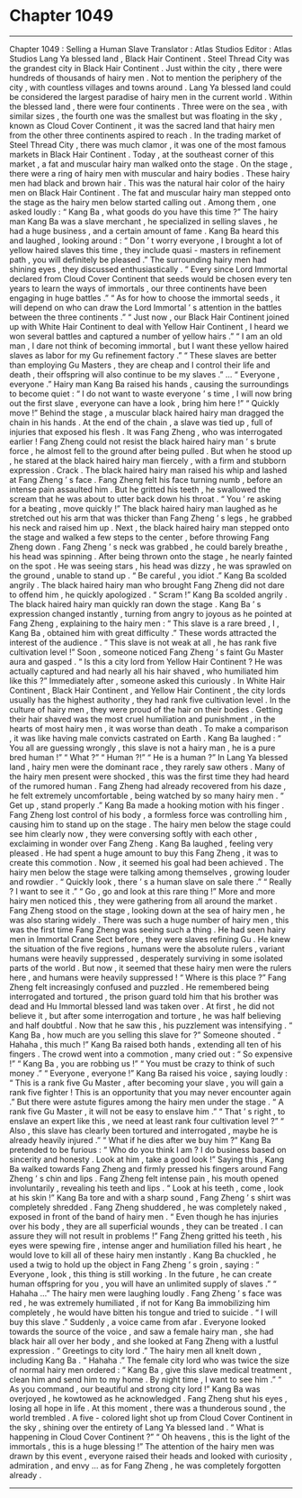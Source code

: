 
# Chapter 1049


---

Chapter 1049 : Selling a Human Slave
Translator :
Atlas Studios
Editor :
Atlas Studios
Lang Ya blessed land , Black Hair Continent .
Steel Thread City was the grandest city in Black Hair Continent .
Just within the city , there were hundreds of thousands of hairy men . Not to mention the periphery of the city , with countless villages and towns around .
Lang Ya blessed land could be considered the largest paradise of hairy men in the current world .
Within the blessed land , there were four continents . Three were on the sea , with similar sizes , the fourth one was the smallest but was floating in the sky , known as Cloud Cover Continent , it was the sacred land that hairy men from the other three continents aspired to reach .
In the trading market of Steel Thread City , there was much clamor , it was one of the most famous markets in Black Hair Continent .
Today , at the southeast corner of this market , a fat and muscular hairy man walked onto the stage .
On the stage , there were a ring of hairy men with muscular and hairy bodies .
These hairy men had black and brown hair . This was the natural hair color of the hairy men on Black Hair Continent .
The fat and muscular hairy man stepped onto the stage as the hairy men below started calling out .
Among them , one asked loudly : “ Kang Ba , what goods do you have this time ?”
The hairy man Kang Ba was a slave merchant , he specialized in selling slaves , he had a huge business , and a certain amount of fame .
Kang Ba heard this and laughed , looking around : “ Don ’ t worry everyone , I brought a lot of yellow haired slaves this time , they include quasi - masters in refinement path , you will definitely be pleased .”
The surrounding hairy men had shining eyes , they discussed enthusiastically .
“ Every since Lord Immortal declared from Cloud Cover Continent that seeds would be chosen every ten years to learn the ways of immortals , our three continents have been engaging in huge battles .”
“ As for how to choose the immortal seeds , it will depend on who can draw the Lord Immortal ’ s attention in the battles between the three continents .”
“ Just now , our Black Hair Continent joined up with White Hair Continent to deal with Yellow Hair Continent , I heard we won several battles and captured a number of yellow hairs .”
“ I am an old man , I dare not think of becoming immortal , but I want these yellow haired slaves as labor for my Gu refinement factory .”
“ These slaves are better than employing Gu Masters , they are cheap and I control their life and death , their offspring will also continue to be my slaves .”
…
“ Everyone , everyone .” Hairy man Kang Ba raised his hands , causing the surroundings to become quiet : “ I do not want to waste everyone ’ s time , I will now bring out the first slave , everyone can have a look , bring him here !”
“ Quickly move !” Behind the stage , a muscular black haired hairy man dragged the chain in his hands .
At the end of the chain , a slave was tied up , full of injuries that exposed his flesh .
It was Fang Zheng , who was interrogated earlier !
Fang Zheng could not resist the black haired hairy man ’ s brute force , he almost fell to the ground after being pulled .
But when he stood up , he stared at the black haired hairy man fiercely , with a firm and stubborn expression .
Crack .
The black haired hairy man raised his whip and lashed at Fang Zheng ’ s face .
Fang Zheng felt his face turning numb , before an intense pain assaulted him .
But he gritted his teeth , he swallowed the scream that he was about to utter back down his throat .
“ You ’ re asking for a beating , move quickly !” The black haired hairy man laughed as he stretched out his arm that was thicker than Fang Zheng ’ s legs , he grabbed his neck and raised him up .
Next , the black haired hairy man stepped onto the stage and walked a few steps to the center , before throwing Fang Zheng down .
Fang Zheng ’ s neck was grabbed , he could barely breathe , his head was spinning .
After being thrown onto the stage , he nearly fainted on the spot .
He was seeing stars , his head was dizzy , he was sprawled on the ground , unable to stand up .
“ Be careful , you idiot .” Kang Ba scolded angrily .
The black haired hairy man who brought Fang Zheng did not dare to offend him , he quickly apologized .
“ Scram !” Kang Ba scolded angrily .
The black haired hairy man quickly ran down the stage .
Kang Ba ’ s expression changed instantly , turning from angry to joyous as he pointed at Fang Zheng , explaining to the hairy men : “ This slave is a rare breed , I , Kang Ba , obtained him with great difficulty .”
These words attracted the interest of the audience .
“ This slave is not weak at all , he has rank five cultivation level !” Soon , someone noticed Fang Zheng ’ s faint Gu Master aura and gasped .
“ Is this a city lord from Yellow Hair Continent ? He was actually captured and had nearly all his hair shaved , who humiliated him like this ?” Immediately after , someone asked this curiously .
In White Hair Continent , Black Hair Continent , and Yellow Hair Continent , the city lords usually has the highest authority , they had rank five cultivation level .
In the culture of hairy men , they were proud of the hair on their bodies . Getting their hair shaved was the most cruel humiliation and punishment , in the hearts of most hairy men , it was worse than death .
To make a comparison , it was like having male convicts castrated on Earth .
Kang Ba laughed : “ You all are guessing wrongly , this slave is not a hairy man , he is a pure bred human !”
“ What ?”
“ Human ?!”
“ He is a human ?”
In Lang Ya blessed land , hairy men were the dominant race , they rarely saw others . Many of the hairy men present were shocked , this was the first time they had heard of the rumored human .
Fang Zheng had already recovered from his daze , he felt extremely uncomfortable , being watched by so many hairy men .
“ Get up , stand properly .” Kang Ba made a hooking motion with his finger .
Fang Zheng lost control of his body , a formless force was controlling him , causing him to stand up on the stage .
The hairy men below the stage could see him clearly now , they were conversing softly with each other , exclaiming in wonder over Fang Zheng .
Kang Ba laughed , feeling very pleased .
He had spent a huge amount to buy this Fang Zheng , it was to create this commotion .
Now , it seemed his goal had been achieved .
The hairy men below the stage were talking among themselves , growing louder and rowdier .
“ Quickly look , there ’ s a human slave on sale there .”
“ Really ? I want to see it .”
“ Go , go and look at this rare thing !”
More and more hairy men noticed this , they were gathering from all around the market .
Fang Zheng stood on the stage , looking down at the sea of hairy men , he was also staring widely .
There was such a huge number of hairy men , this was the first time Fang Zheng was seeing such a thing .
He had seen hairy men in Immortal Crane Sect before , they were slaves refining Gu . He knew the situation of the five regions , humans were the absolute rulers , variant humans were heavily suppressed , desperately surviving in some isolated parts of the world . But now , it seemed that these hairy men were the rulers here , and humans were heavily suppressed !
“ Where is this place ?” Fang Zheng felt increasingly confused and puzzled .
He remembered being interrogated and tortured , the prison guard told him that his brother was dead and Hu Immortal blessed land was taken over .
At first , he did not believe it , but after some interrogation and torture , he was half believing and half doubtful . Now that he saw this , his puzzlement was intensifying .
“ Kang Ba , how much are you selling this slave for ?” Someone shouted .
“ Hahaha , this much !” Kang Ba raised both hands , extending all ten of his fingers .
The crowd went into a commotion , many cried out : “ So expensive !”
“ Kang Ba , you are robbing us !”
“ You must be crazy to think of such money .”
“ Everyone , everyone !” Kang Ba raised his voice , saying loudly : “ This is a rank five Gu Master , after becoming your slave , you will gain a rank five fighter ! This is an opportunity that you may never encounter again .”
But there were astute figures among the hairy men under the stage .
“ A rank five Gu Master , it will not be easy to enslave him .”
“ That ’ s right , to enslave an expert like this , we need at least rank four cultivation level ?”
“ Also , this slave has clearly been tortured and interrogated , maybe he is already heavily injured .”
“ What if he dies after we buy him ?”
Kang Ba pretended to be furious : “ Who do you think I am ? I do business based on sincerity and honesty . Look at him , take a good look !”
Saying this , Kang Ba walked towards Fang Zheng and firmly pressed his fingers around Fang Zheng ’ s chin and lips .
Fang Zheng felt intense pain , his mouth opened involuntarily , revealing his teeth and lips .
“ Look at his teeth , come , look at his skin !” Kang Ba tore and with a sharp sound , Fang Zheng ’ s shirt was completely shredded .
Fang Zheng shuddered , he was completely naked , exposed in front of the band of hairy men .
“ Even though he has injuries over his body , they are all superficial wounds , they can be treated . I can assure they will not result in problems !”
Fang Zheng gritted his teeth , his eyes were spewing fire , intense anger and humiliation filled his heart , he would love to kill all of these hairy men instantly .
Kang Ba chuckled , he used a twig to hold up the object in Fang Zheng ’ s groin , saying : “ Everyone , look , this thing is still working . In the future , he can create human offspring for you , you will have an unlimited supply of slaves .”
“ Hahaha …”
The hairy men were laughing loudly .
Fang Zheng ’ s face was red , he was extremely humiliated , if not for Kang Ba immobilizing him completely , he would have bitten his tongue and tried to suicide .
“ I will buy this slave .” Suddenly , a voice came from afar .
Everyone looked towards the source of the voice , and saw a female hairy man , she had black hair all over her body , and she looked at Fang Zheng with a lustful expression .
“ Greetings to city lord .” The hairy men all knelt down , including Kang Ba .
“ Hahaha .” The female city lord who was twice the size of normal hairy men ordered : “ Kang Ba , give this slave medical treatment , clean him and send him to my home . By night time , I want to see him .”
“ As you command , our beautiful and strong city lord !” Kang Ba was overjoyed , he kowtowed as he acknowledged .
Fang Zheng shut his eyes , losing all hope in life .
At this moment , there was a thunderous sound , the world trembled .
A five - colored light shot up from Cloud Cover Continent in the sky , shining over the entirety of Lang Ya blessed land .
“ What is happening in Cloud Cover Continent ?”
“ Oh heavens , this is the light of the immortals , this is a huge blessing !”
The attention of the hairy men was drawn by this event , everyone raised their heads and looked with curiosity , admiration , and envy … as for Fang Zheng , he was completely forgotten already .

---

